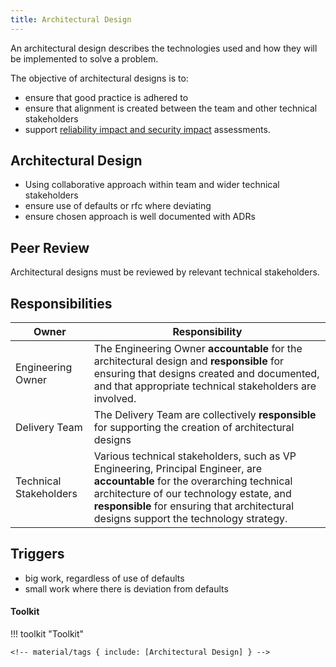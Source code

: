 ```yaml
---
title: Architectural Design
---
```


An architectural design describes the technologies used and how they will be implemented to solve a problem.

The objective of architectural designs is to:

-  ensure that good practice is adhered to
-  ensure that alignment is created between the team and other technical stakeholders
-  support [reliability impact and security impact](Security-and-Reliability-Impact-Assessment.md) assessments.


## Architectural Design

- Using collaborative approach within team and wider technical stakeholders
- ensure use of defaults or rfc where deviating
- ensure chosen approach is well documented with ADRs

## Peer Review

Architectural designs must be reviewed by relevant technical stakeholders.

## Responsibilities

| Owner                 | Responsibility |
|---|---|
| Engineering Owner     | The Engineering Owner  **accountable** for the architectural design and **responsible** for ensuring that designs created and documented, and that appropriate technical stakeholders are involved. |
| Delivery Team         | The Delivery Team are collectively **responsible** for supporting the creation of architectural designs |
| Technical Stakeholders| Various technical stakeholders, such as VP Engineering, Principal Engineer, are **accountable** for the overarching technical architecture of our technology estate, and **responsible** for ensuring that architectural designs support the technology strategy. |


## Triggers

- big work, regardless of use of defaults
- small work where there is deviation from defaults

#### Toolkit

!!! toolkit "Toolkit"

    <!-- material/tags { include: [Architectural Design] } -->